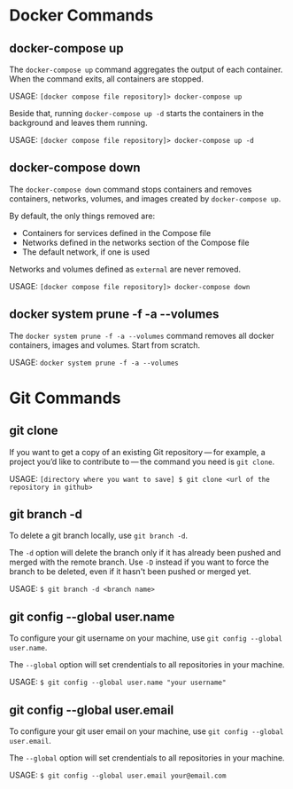 # Docker Commands

## docker-compose up

The `docker-compose up` command aggregates the output of each container. When the command exits, all containers are stopped.

USAGE: `[docker compose file repository]> docker-compose up`

Beside that, running `docker-compose up -d` starts the containers in the background and leaves them running.

USAGE: `[docker compose file repository]> docker-compose up -d`


## docker-compose down

The `docker-compose down` command stops containers and removes containers, networks, volumes, and images created by `docker-compose up`.

By default, the only things removed are:

  + Containers for services defined in the Compose file
  + Networks defined in the networks section of the Compose file
  + The default network, if one is used

Networks and volumes defined as `external` are never removed.

USAGE: `[docker compose file repository]> docker-compose down`


## docker system prune -f -a --volumes

The `docker system prune -f -a --volumes` command removes all docker containers, images and volumes. Start from scratch.

USAGE: `docker system prune -f -a --volumes`


# Git Commands

## git clone

If you want to get a copy of an existing Git repository — for example, a project you’d like to contribute to — the command you need is `git clone`.

USAGE: `[directory where you want to save]
       $ git clone <url of the repository in github>`
       
## git branch -d

To delete a git branch locally, use `git branch -d`.

The `-d` option will delete the branch only if it has already been pushed and merged with the remote branch. Use `-D` instead if you want to force the branch to be deleted, even if it hasn't been pushed or merged yet.

USAGE: `$ git branch -d <branch name>`

## git config --global user.name

To configure your git username on your machine, use `git config --global user.name`.

The `--global` option will set crendentials to all repositories in your machine.

USAGE: `$ git config --global user.name "your username"`

## git config --global user.email

To configure your git user email on your machine, use `git config --global user.email`.

The `--global` option will set crendentials to all repositories in your machine.

USAGE: `$ git config --global user.email your@email.com`


